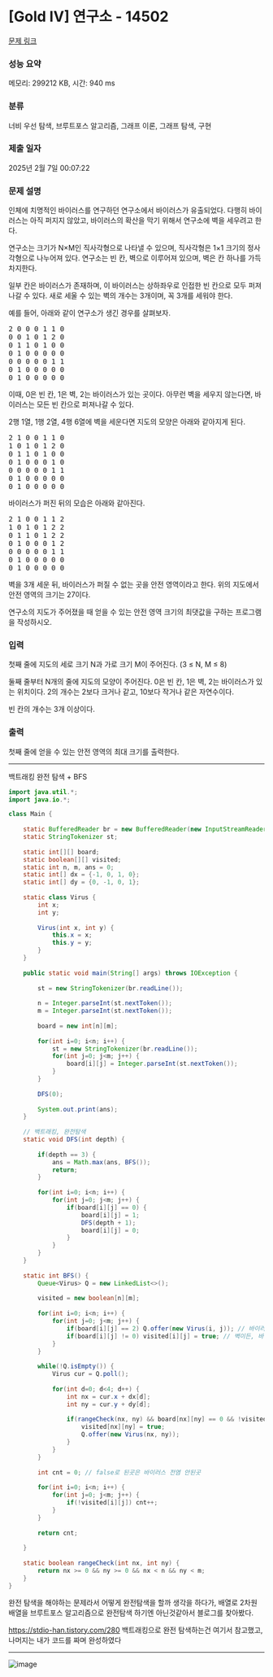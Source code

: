# [Gold IV] 연구소 - 14502 

[문제 링크](https://www.acmicpc.net/problem/14502) 

### 성능 요약

메모리: 299212 KB, 시간: 940 ms

### 분류

너비 우선 탐색, 브루트포스 알고리즘, 그래프 이론, 그래프 탐색, 구현

### 제출 일자

2025년 2월 7일 00:07:22

### 문제 설명

<p>인체에 치명적인 바이러스를 연구하던 연구소에서 바이러스가 유출되었다. 다행히 바이러스는 아직 퍼지지 않았고, 바이러스의 확산을 막기 위해서 연구소에 벽을 세우려고 한다.</p>

<p>연구소는 크기가 N×M인 직사각형으로 나타낼 수 있으며, 직사각형은 1×1 크기의 정사각형으로 나누어져 있다. 연구소는 빈 칸, 벽으로 이루어져 있으며, 벽은 칸 하나를 가득 차지한다. </p>

<p>일부 칸은 바이러스가 존재하며, 이 바이러스는 상하좌우로 인접한 빈 칸으로 모두 퍼져나갈 수 있다. 새로 세울 수 있는 벽의 개수는 3개이며, 꼭 3개를 세워야 한다.</p>

<p>예를 들어, 아래와 같이 연구소가 생긴 경우를 살펴보자.</p>

<pre>2 0 0 0 1 1 0
0 0 1 0 1 2 0
0 1 1 0 1 0 0
0 1 0 0 0 0 0
0 0 0 0 0 1 1
0 1 0 0 0 0 0
0 1 0 0 0 0 0</pre>

<p>이때, 0은 빈 칸, 1은 벽, 2는 바이러스가 있는 곳이다. 아무런 벽을 세우지 않는다면, 바이러스는 모든 빈 칸으로 퍼져나갈 수 있다.</p>

<p>2행 1열, 1행 2열, 4행 6열에 벽을 세운다면 지도의 모양은 아래와 같아지게 된다.</p>

<pre>2 1 0 0 1 1 0
1 0 1 0 1 2 0
0 1 1 0 1 0 0
0 1 0 0 0 1 0
0 0 0 0 0 1 1
0 1 0 0 0 0 0
0 1 0 0 0 0 0</pre>

<p>바이러스가 퍼진 뒤의 모습은 아래와 같아진다.</p>

<pre>2 1 0 0 1 1 2
1 0 1 0 1 2 2
0 1 1 0 1 2 2
0 1 0 0 0 1 2
0 0 0 0 0 1 1
0 1 0 0 0 0 0
0 1 0 0 0 0 0</pre>

<p>벽을 3개 세운 뒤, 바이러스가 퍼질 수 없는 곳을 안전 영역이라고 한다. 위의 지도에서 안전 영역의 크기는 27이다.</p>

<p>연구소의 지도가 주어졌을 때 얻을 수 있는 안전 영역 크기의 최댓값을 구하는 프로그램을 작성하시오.</p>

### 입력 

 <p>첫째 줄에 지도의 세로 크기 N과 가로 크기 M이 주어진다. (3 ≤ N, M ≤ 8)</p>

<p>둘째 줄부터 N개의 줄에 지도의 모양이 주어진다. 0은 빈 칸, 1은 벽, 2는 바이러스가 있는 위치이다. 2의 개수는 2보다 크거나 같고, 10보다 작거나 같은 자연수이다.</p>

<p>빈 칸의 개수는 3개 이상이다.</p>

### 출력 

 <p>첫째 줄에 얻을 수 있는 안전 영역의 최대 크기를 출력한다.</p>


---

백트래킹 완전 탐색 + BFS

```java
import java.util.*;
import java.io.*;

class Main {
    
    static BufferedReader br = new BufferedReader(new InputStreamReader(System.in));
    static StringTokenizer st;
    
    static int[][] board;
    static boolean[][] visited;
    static int n, m, ans = 0;
    static int[] dx = {-1, 0, 1, 0};
    static int[] dy = {0, -1, 0, 1};
    
    static class Virus {
        int x;
        int y;
        
        Virus(int x, int y) {
            this.x = x;
            this.y = y;
        }
    }
    
    public static void main(String[] args) throws IOException {
        
        st = new StringTokenizer(br.readLine());
        
        n = Integer.parseInt(st.nextToken());
        m = Integer.parseInt(st.nextToken());
        
        board = new int[n][m];
        
        for(int i=0; i<n; i++) {
            st = new StringTokenizer(br.readLine());
            for(int j=0; j<m; j++) {
                board[i][j] = Integer.parseInt(st.nextToken());
            }
        }
        
        DFS(0);
        
        System.out.print(ans);
    }
    
    // 백트래킹, 완전탐색
    static void DFS(int depth) {
        
        if(depth == 3) {
            ans = Math.max(ans, BFS());
            return;
        }
        
        for(int i=0; i<n; i++) {
            for(int j=0; j<m; j++) {
                if(board[i][j] == 0) {
                    board[i][j] = 1;
                    DFS(depth + 1);
                    board[i][j] = 0;
                }
            }
        }
    }
    
    static int BFS() {
        Queue<Virus> Q = new LinkedList<>();
        
        visited = new boolean[n][m];
        
        for(int i=0; i<n; i++) {
            for(int j=0; j<m; j++) {
                if(board[i][j] == 2) Q.offer(new Virus(i, j)); // 바이러스 추가
                if(board[i][j] != 0) visited[i][j] = true; // 벽이든, 바이러스든 true 방문 체크(나중에 false로 체크하는 것들이 전염 안된부분)
            }
        }
        
        while(!Q.isEmpty()) {
            Virus cur = Q.poll();
            
            for(int d=0; d<4; d++) {
                int nx = cur.x + dx[d];
                int ny = cur.y + dy[d];
                
                if(rangeCheck(nx, ny) && board[nx][ny] == 0 && !visited[nx][ny]) { // 방문하지 않았고, 0인곳은 전염시킴
                    visited[nx][ny] = true;
                    Q.offer(new Virus(nx, ny));
                } 
            }
        }
         
        int cnt = 0; // false로 된곳은 바이러스 전염 안된곳
        
        for(int i=0; i<n; i++) {
            for(int j=0; j<m; j++) {
                if(!visited[i][j]) cnt++;
            }
        }
        
        return cnt;
        
    }
    
    static boolean rangeCheck(int nx, int ny) {
        return nx >= 0 && ny >= 0 && nx < n && ny < m;
    }
}


```
완전 탐색을 해야하는 문제라서 어떻게 완전탐색을 할까 생각을 하다가, 배열로 2차원 배열을 브루트포스 알고리즘으로 완전탐색 하기엔 아닌것같아서 블로그를 찾아봤다.

https://stdio-han.tistory.com/280 백트래킹으로 완전 탐색하는건 여기서 참고했고, 나머지는 내가 코드를 짜며 완성하였다

---
![image](https://github.com/user-attachments/assets/0a5c08a8-bf03-434b-a233-ca3997cce1a3)

